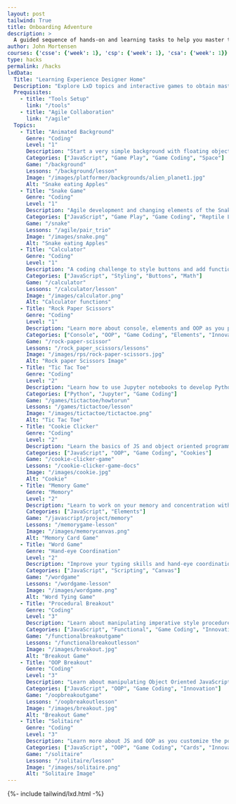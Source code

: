 ```yaml
---
layout: post
tailwind: True
title: Onboarding Adventure
description: >
  A guided sequence of hands-on and learning tasks to help you master the frameworks that power our course.
author: John Mortensen
courses: {'csse': {'week': 1}, 'csp': {'week': 1}, 'csa': {'week': 1}}
type: hacks
permalink: /hacks
lxdData:
  Title: "Learning Experience Designer Home"
  Description: "Explore LxD topics and interactive games to obtain mastery in key oboarding topics... collaboration, design thinking, coding skills, etc."
  Prequisites:
    - title: "Tools Setup"
      link: "/tools"
    - title: "Agile Collaboration"
      link: "/agile"
  Topics:
    - Title: "Animated Background"
      Genre: "Coding"
      Level: "1"
      Description: "Start a very simple background with floating object.  Then think about possibilities."
      Categories: ["JavaScript", "Game Play", "Game Coding", "Space"]
      Game: "/background"
      Lessons: "/background/lesson"
      Image: "/images/platformer/backgrounds/alien_planet1.jpg"
      Alt: "Snake eating Apples"
    - Title: "Snake Game"
      Genre: "Coding"
      Level: "1"
      Description: "Agile development and changing elements of the Snake game."
      Categories: ["JavaScript", "Game Play", "Game Coding", "Reptile Life"]
      Game: "/snake"
      Lessons: "/agile/pair_trio"
      Image: "/images/snake.png"
      Alt: "Snake eating Apples"
    - Title: "Calculator"
      Genre: "Coding"
      Level: "1"
      Description: "A coding challenge to style buttons and add functions to a Calculator."
      Categories: ["JavaScript", "Styling", "Buttons", "Math"]
      Game: "/calculator"
      Lessons: "/calculator/lesson"
      Image: "/images/calculator.png"
      Alt: "Calculator functions"
    - Title: "Rock Paper Scissors"
      Genre: "Coding"
      Level: "1"
      Description: "Learn more about console, elements and OOP as you play with Rock Paper Scissors."
      Categories: ["Console", "OOP", "Game Coding", "Elements", "Innovation"]
      Game: "/rock-paper-scissor"
      Lessons: "/rock_paper_scissors/lessons"
      Image: "/images/rps/rock-paper-scissors.jpg"
      Alt: "Rock paper Scissors Image"
    - Title: "Tic Tac Toe"
      Genre: "Coding"
      Level: "2"
      Description: "Learn how to use Jupyter notebooks to develop Python projects. "
      Categories: ["Python", "Jupyter", "Game Coding"]
      Game: "/games/tictactoe/howtorun"
      Lessons: "/games/tictactoe/lesson"
      Image: "/images/tictactoe/tictactoe.png"
      Alt: "Tic Tac Toe"
    - Title: "Cookie Clicker"
      Genre: "Coding"
      Level: "2"
      Description: "Learn the basics of JS and object oriented programming as you dive deep into the world of game coding. "
      Categories: ["JavaScript", "OOP", "Game Coding", "Cookies"]
      Game: "/cookie-clicker-game"
      Lessons: "/cookie-clicker-game-docs"
      Image: "/images/cookie.jpg"
      Alt: "Cookie"
    - Title: "Memory Game"
      Genre: "Memory"
      Level: "2"
      Description: "Learn to work on your memory and concentration with this fun card matching game."
      Categories: ["JavaScript", "Elements"]
      Game: "/javascript/project/memory"
      Lessons: "/memorygame-lesson"
      Image: "/images/memorycanvas.png"
      Alt: "Memory Card Game"
    - Title: "Word Game"
      Genre: "Hand-eye Coordination"
      Level: "2"
      Description: "Improve your typing skills and hand-eye coordination with this engaging word game."
      Categories: ["JavaScript", "Scripting", "Canvas"]
      Game: "/wordgame"
      Lessons: "/wordgame-lesson"
      Image: "/images/wordgame.png"
      Alt: "Word Tying Game"
    - Title: "Procedural Breakout"
      Genre: "Coding"
      Level: "3"
      Description: "Learn about manipulating imperative style procedures JavaScript by playing breakout."
      Categories: ["JavaScript", "Functional", "Game Coding", "Innovation"]
      Game: "/functionalbreakoutgame"
      Lessons: "/functionalbreakoutlesson"
      Image: "/images/breakout.jpg"
      Alt: "Breakout Game"
    - Title: "OOP Breakout"
      Genre: "Coding"
      Level: "3"
      Description: "Learn about manipulating Object Oriented JavaScript by playing breakout."
      Categories: ["JavaScript", "OOP", "Game Coding", "Innovation"]
      Game: "/oopbreakoutgame"
      Lessons: "/oopbreakoutlesson"
      Image: "/images/breakout.jpg"
      Alt: "Breakout Game"
    - Title: "Solitaire"
      Genre: "Coding"
      Level: "3"
      Description: "Learn more about JS and OOP as you customize the popular card game solitaire."
      Categories: ["JavaScript", "OOP", "Game Coding", "Cards", "Innovation"]
      Game: "/solitaire"
      Lessons: "/solitaire/lesson"
      Image: "/images/solitaire.png"
      Alt: "Solitaire Image"
---
```

{%- include tailwind/lxd.html -%}

